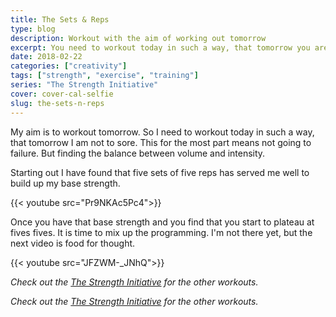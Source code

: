 ```yaml
---
title: The Sets & Reps
type: blog
description: Workout with the aim of working out tomorrow
excerpt: You need to workout today in such a way, that tomorrow you are not to sore. This for the most part means not going to failure. But finding the balance between volume and intensity.
date: 2018-02-22
categories: ["creativity"]
tags: ["strength", "exercise", "training"]
series: "The Strength Initiative"
cover: cover-cal-selfie
slug: the-sets-n-reps
---
```


My aim is to workout tomorrow. So I need to workout today in such a way, that tomorrow I am not to sore. This for the most part means not going to failure. But finding the balance between volume and intensity.

Starting out I have found that five sets of five reps has served me well to build up my base strength.

{{< youtube src="Pr9NKAc5Pc4">}}
<br/>

Once you have that base strength and you find that you start to plateau at fives fives. It is time to mix up the programming. I'm not there yet, but the next video is food for thought.

{{< youtube src="JFZWM-_JNhQ">}}

_Check out the [The Strength Initiative](/series/the-strength-initiative/) for the other workouts._

_Check out the [The Strength Initiative](/series/the-strength-initiative/) for the other workouts._
